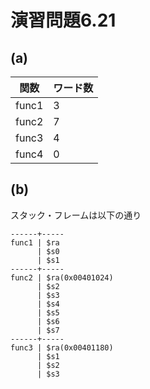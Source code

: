 # 演習問題6.21

## (a)

関数 | ワード数
--- | ---
func1 | 3
func2 | 7
func3 | 4
func4 | 0

## (b)
スタック・フレームは以下の通り

```
------+-----
func1 | $ra
      | $s0
      | $s1
------+-----
func2 | $ra(0x00401024)
      | $s2
      | $s3
      | $s4
      | $s5
      | $s6
      | $s7
------+-----
func3 | $ra(0x00401180)
      | $s1
      | $s2
      | $s3
```
